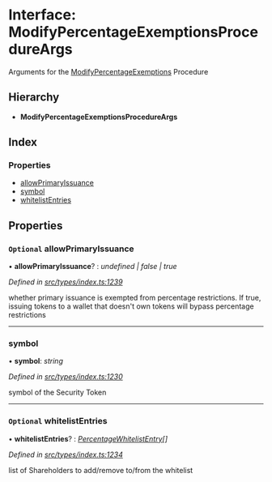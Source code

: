 # Interface: ModifyPercentageExemptionsProcedureArgs

Arguments for the [ModifyPercentageExemptions](../enums/_types_index_.proceduretype.md#modifypercentageexemptions) Procedure

## Hierarchy

- **ModifyPercentageExemptionsProcedureArgs**

## Index

### Properties

- [allowPrimaryIssuance](_types_index_.modifypercentageexemptionsprocedureargs.md#optional-allowprimaryissuance)
- [symbol](_types_index_.modifypercentageexemptionsprocedureargs.md#symbol)
- [whitelistEntries](_types_index_.modifypercentageexemptionsprocedureargs.md#optional-whitelistentries)

## Properties

### `Optional` allowPrimaryIssuance

• **allowPrimaryIssuance**? : _undefined | false | true_

_Defined in [src/types/index.ts:1239](https://github.com/PolymathNetwork/polymath-sdk/blob/660aba8/src/types/index.ts#L1239)_

whether primary issuance is exempted from percentage restrictions.
If true, issuing tokens to a wallet that doesn't own tokens will bypass percentage restrictions

---

### symbol

• **symbol**: _string_

_Defined in [src/types/index.ts:1230](https://github.com/PolymathNetwork/polymath-sdk/blob/660aba8/src/types/index.ts#L1230)_

symbol of the Security Token

---

### `Optional` whitelistEntries

• **whitelistEntries**? : _[PercentageWhitelistEntry](_types_index_.percentagewhitelistentry.md)[]_

_Defined in [src/types/index.ts:1234](https://github.com/PolymathNetwork/polymath-sdk/blob/660aba8/src/types/index.ts#L1234)_

list of Shareholders to add/remove to/from the whitelist
